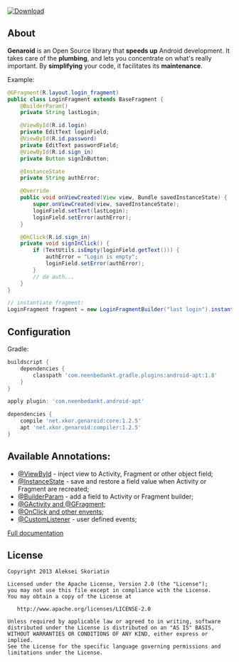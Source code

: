 [ ![Download](https://api.bintray.com/packages/ixkor/maven/genaroid:compiler/images/download.svg) ](https://bintray.com/ixkor/maven/genaroid:compiler/_latestVersion)

## About
**Genaroid** is an Open Source library that **speeds up** Android development.
It takes care of the **plumbing**, and lets you concentrate on what's really important. By **simplifying** your code, it facilitates its **maintenance**.

Example:
```java
@GFragment(R.layout.login_fragment)
public class LoginFragment extends BaseFragment {
    @BuilderParam()
    private String lastLogin;

    @ViewById(R.id.login)
    private EditText loginField;
    @ViewById(R.id.password)
    private EditText passwordField;
    @ViewById(R.id.sign_in)
    private Button signInButton;

    @InstanceState
    private String authError;

    @Override
    public void onViewCreated(View view, Bundle savedInstanceState) {
        super.onViewCreated(view, savedInstanceState);
        loginField.setText(lastLogin);
        loginField.setError(authError);
    }

    @OnClick(R.id.sign_in)
    private void signInClick() {
        if (TextUtils.isEmpty(loginField.getText())) {
            authError = "Login is empty";
            loginField.setError(authError);
        }
        // do auth...
    }
}

// instantiate fragment:
LoginFragment fragment = new LoginFragmentBuilder("last login").instantiate();
```

## Configuration
Gradle:
```groovy
buildscript {
    dependencies {
        classpath 'com.neenbedankt.gradle.plugins:android-apt:1.8'
    }
}

apply plugin: 'com.neenbedankt.android-apt'

dependencies {
    compile 'net.xkor.genaroid:core:1.2.5'
    apt 'net.xkor.genaroid:compiler:1.2.5'
}
```

## Available Annotations:
* [@ViewById](https://github.com/ixkor/genaroid/wiki#viewbyid) - inject view to Activity, Fragment or other object field;
* [@InstanceState](https://github.com/ixkor/genaroid/wiki#instancestate) - save and restore a field value when Activity or Fragment are recreated;
* [@BuilderParam](https://github.com/ixkor/genaroid/wiki#builderparam) - add a field to Activity or Fragment builder;
* [@GActivity and @GFragment](https://github.com/ixkor/genaroid/wiki#gactivity-and-gfragment);
* [@OnClick and other envents](https://github.com/ixkor/genaroid/wiki#events);
* [@CustomListener](https://github.com/ixkor/genaroid/wiki#customlistener) - user defined events;

[Full documentation](https://github.com/ixkor/genaroid/wiki)

## License
    Copyright 2013 Aleksei Skoriatin

    Licensed under the Apache License, Version 2.0 (the "License");
    you may not use this file except in compliance with the License.
    You may obtain a copy of the License at

       http://www.apache.org/licenses/LICENSE-2.0

    Unless required by applicable law or agreed to in writing, software
    distributed under the License is distributed on an "AS IS" BASIS,
    WITHOUT WARRANTIES OR CONDITIONS OF ANY KIND, either express or implied.
    See the License for the specific language governing permissions and
    limitations under the License.
